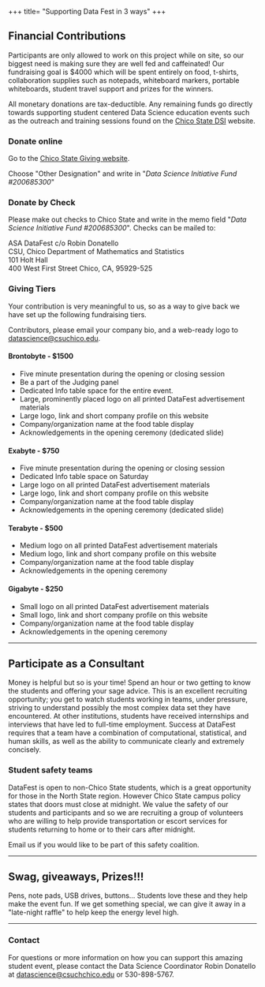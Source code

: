 +++
title= "Supporting Data Fest in 3 ways"
+++

<html>
    <link rel="stylesheet" href="style.css" />
</html>



## Financial Contributions

Participants are only allowed to work on this project while on site, so our biggest need is making sure they are well fed and caffeinated! Our fundraising goal is $4000 which will be spent entirely on food, t-shirts, collaboration supplies such as notepads, whiteboard markers, portable whiteboards, student travel support and prizes for the winners. 

All monetary donations are tax-deductible. Any remaining funds go directly towards supporting student centered Data Science education events such as the outreach and training sessions found on the [Chico State DSI](http://datascience.csuchico.edu) website. 



### Donate online

Go to the [Chico State Giving website](https://securelb.imodules.com/s/1751/wide.aspx?sid=1751&gid=2&pgid=405&cid=1058). 

Choose "Other Designation" and write in "_Data Science Initiative Fund #200685300_"

### Donate by Check

Please make out checks to Chico State and write in the memo field "_Data Science Initiative Fund #200685300_". Checks can be mailed to:

ASA DataFest c/o Robin Donatello  
CSU, Chico Department of Mathematics and Statistics  
101 Holt Hall  
400 West First Street 
Chico, CA, 95929-525


### Giving Tiers
Your contribution is very meaningful to us, so as a way to give back we have set up the following fundraising tiers. 

Contributors, please email your company bio, and a web-ready logo to datascience@csuchico.edu. 

#### Brontobyte - $1500 
* Five minute presentation during the opening or closing session
* Be a part of the Judging panel
* Dedicated Info table space for the entire event.
* Large, prominently placed logo on all printed DataFest advertisement materials
* Large logo, link and short company profile on this website
* Company/organization name at the food table display
* Acknowledgements in the opening ceremony (dedicated slide)

#### Exabyte -  $750 
* Five minute presentation during the opening or closing session
* Dedicated Info table space on Saturday
* Large logo on all printed DataFest advertisement materials
* Large logo, link and short company profile on this website
* Company/organization name at the food table display
* Acknowledgements in the opening ceremony (dedicated slide)


#### Terabyte - $500
* Medium logo on all printed DataFest advertisement materials
* Medium logo, link and short company profile on this website
* Company/organization name at the food table display
* Acknowledgements in the opening ceremony


#### Gigabyte - $250 
* Small logo on all printed DataFest advertisement materials
* Small logo, link and short company profile on this website
* Company/organization name at the food table display
* Acknowledgements in the opening ceremony


---

## Participate as a Consultant

Money is helpful but so is your time! Spend an hour or two getting to know the students and offering your sage advice. This is an excellent recruiting opportunity; you get to watch students working in teams, under pressure, striving to understand possibly the most complex data set they have encountered. At other institutions, students have received internships and interviews that have led to full-time employment. Success at DataFest requires that a team have a combination of computational, statistical, and human skills, as well as the ability to communicate clearly and extremely concisely.

### Student safety teams

DataFest is open to non-Chico State students, which is a great opportunity for those in the North State region. However Chico State campus policy states that doors must close at midnight. We value the safety of our students and participants and so we are recruiting a group of volunteers who are willing to help provide transportation or escort services for students returning to home or to their cars after midnight.

Email us if you would like to be part of this safety coalition.  

---

## Swag, giveaways, Prizes!!!

Pens, note pads, USB drives, buttons... Students love these and they help make the event fun. If we get something special, we can give it away in a "late-night raffle" to help keep the energy level high.

---

### Contact 

For questions or more information on how you can support this amazing student event, please contact the Data Science Coordinator Robin Donatello at datascience@csuchchico.edu or 530-898-5767.